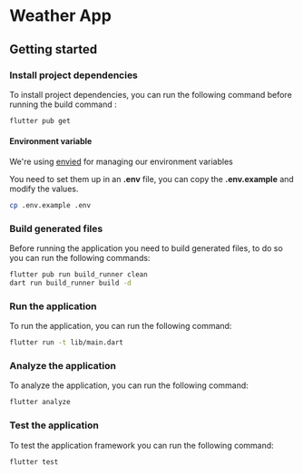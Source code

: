# Weather App

## Getting started

### Install project dependencies

To install project dependencies, you can run the following command before running the build command :

```bash
flutter pub get
```

#### Environment variable

We're using [envied](https://pub.dev/packages/envied) for managing our environment variables

You need to set them up in an **.env** file, you can copy the **.env.example** and modify the values.

```bash
cp .env.example .env
```

### Build generated files

Before running the application you need to build generated files, to do so you can run the following commands:

```bash
flutter pub run build_runner clean
dart run build_runner build -d
```

### Run the application

To run the application, you can run the following command:

```bash
flutter run -t lib/main.dart
```

### Analyze the application

To analyze the application, you can run the following command:

```bash
flutter analyze
```

### Test the application

To test the application framework you can run the following command:

```bash
flutter test
```
